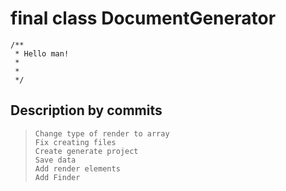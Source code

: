 # final class DocumentGenerator
```
/**
 * Hello man!
 * 
 * 
 */
```
## Description by commits
>     Change type of render to array
>     Fix creating files
>     Create generate project
>     Save data
>     Add render elements
>     Add Finder

